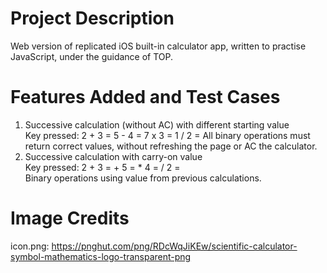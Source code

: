 # Project Description
Web version of replicated iOS built-in calculator app, written to practise 
JavaScript, under the guidance of TOP.

# Features Added and Test Cases
1) Successive calculation (without AC) with different starting value  
Key pressed: 2 + 3 = 5 - 4 = 7 x 3 = 1 / 2 =
All binary operations must return correct values, without refreshing the page
or AC the calculator.  
2) Successive calculation with carry-on value  
Key pressed: 2 + 3 = + 5 = * 4 = / 2 =  
Binary operations using value from previous calculations.  

# Image Credits
icon.png: https://pnghut.com/png/RDcWqJiKEw/scientific-calculator-symbol-mathematics-logo-transparent-png